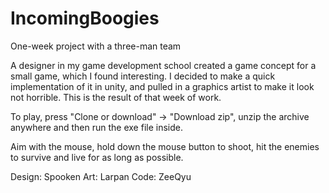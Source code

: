 # IncomingBoogies
One-week project with a three-man team

A designer in my game development school created a game concept for a small game, which I found interesting.
I decided to make a quick implementation of it in unity, and pulled in a graphics artist to make it look not horrible.
This is the result of that week of work.

To play, press "Clone or download" -> "Download zip", unzip the archive anywhere and then run the exe file inside.

Aim with the mouse, hold down the mouse button to shoot, hit the enemies to survive and live for as long as possible.

Design: Spooken
Art: Larpan
Code: ZeeQyu
